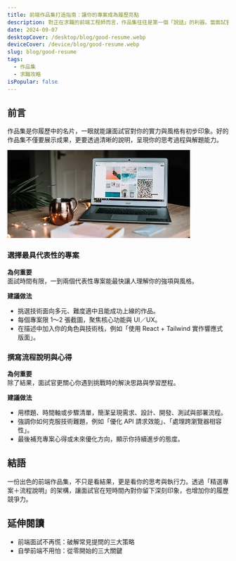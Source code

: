 ```yaml
---
title: 前端作品集打造指南：讓你的專案成為履歷亮點
description: 對正在求職的前端工程師而言，作品集往往是第一個「說話」的利器。當面試官瀏覽你的網頁作品時，能夠快速了解你的程式邏輯、設計感以及解決問題的思路。我在協助多位同學優化履歷與作品集的過程中，總結出一些關鍵要素，分享給正在打造、升級作品集的你。
date: 2024-09-07
desktopCover: /desktop/blog/good-resume.webp
deviceCover: /device/blog/good-resume.webp
slug: blog/good-resume
tags:
  - 作品集
  - 求職攻略
isPopular: false
---
```




## 前言

作品集是你履歷中的名片，一眼就能讓面試官對你的實力與風格有初步印象。好的作品集不僅要展示成果，更要透過清晰的說明，呈現你的思考過程與解題能力。





![前言圖片](/desktop/blog/good-resume.webp)



### 選擇最具代表性的專案

**為何重要**  
面試時間有限，一到兩個代表性專案能最快讓人理解你的強項與風格。

**建議做法**

- 挑選技術面向多元、難度適中且能成功上線的作品。
- 每個專案限 1～2 張截圖，聚焦核心功能與 UI／UX。
- 在描述中加入你的角色與技術栈，例如「使用 React + Tailwind 實作響應式版面」。





### 撰寫流程說明與心得

**為何重要**  
除了結果，面試官更關心你遇到挑戰時的解決思路與學習歷程。

**建議做法**

- 用標題、時間軸或步驟清單，簡潔呈現需求、設計、開發、測試與部署流程。
- 強調你如何克服技術難題，例如「優化 API 請求效能」、「處理跨瀏覽器相容性」。
- 最後補充專案心得或未來優化方向，顯示你持續進步的態度。





## 結語

一份出色的前端作品集，不只是看結果，更是看你的思考與執行力。透過「精選專案＋流程說明」的架構，讓面試官在短時間內對你留下深刻印象，也增加你的履歷競爭力。



## 延伸閱讀

- 前端面試不再慌：破解常見提問的三大策略
- 自學前端不用怕：從零開始的三大關鍵
